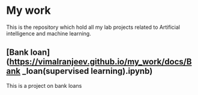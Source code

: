 # My work
This is the repository which hold all my lab projects related to Artificial intelligence and machine learning.
## [Bank loan](https://vimalranjeev.github.io/my_work/docs/Bank _loan(supervised learning).ipynb)
This is a project on bank loans
